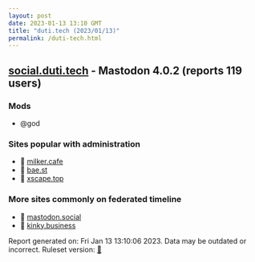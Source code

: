 ```yaml
---
layout: post
date: 2023-01-13 13:10 GMT
title: "duti.tech (2023/01/13)"
permalink: /duti-tech.html
---
```


## [social.duti.tech](https://social.duti.tech) - Mastodon 4.0.2 (reports 119 users)

### Mods
 * @god

### Sites popular with administration

* 🐘 [milker.cafe](/milker-cafe.html)
* 🐘 [bae.st](/bae-st.html)
* 🐘 [xscape.top](/xscape-top.html)

### More sites commonly on federated timeline

* 🐘 [mastodon.social](/mastodon-social.html)
* 🐘 [kinky.business](/kinky-business.html)

Report generated on: Fri Jan 13 13:10:06 2023. Data may be outdated or incorrect.
Ruleset version: [🧁](/version-cupcake)
